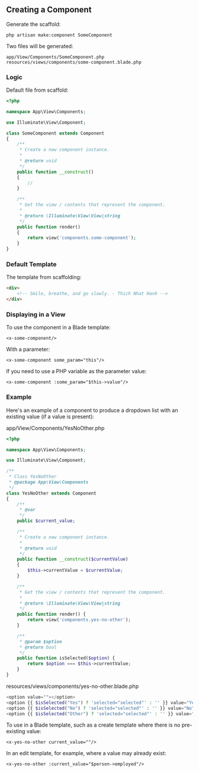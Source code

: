 ## Creating a Component

Generate the scaffold:

`php artisan make:component SomeComponent`

Two files will be generated:

```
app/View/Components/SomeComponent.php
resources/views/components/some-component.blade.php
```
### Logic

Default file from scaffold:

```php
<?php

namespace App\View\Components;

use Illuminate\View\Component;

class SomeComponent extends Component
{
    /**
     * Create a new component instance.
     *
     * @return void
     */
    public function __construct()
    {
        //
    }

    /**
     * Get the view / contents that represent the component.
     *
     * @return \Illuminate\View\View|string
     */
    public function render()
    {
        return view('components.some-component');
    }
}
```

### Default Template

The template from scaffolding:

```html
<div>
    <!-- Smile, breathe, and go slowly. - Thich Nhat Hanh -->
</div>
```

### Displaying in a View

To use the component in a Blade template:

`<x-some-component/>`

With a parameter:

`<x-some-component some_param="this"/>`

If you need to use a PHP variable as the parameter value:

`<x-some-component :some_param="$this->value"/>`

### Example

Here's an example of a component to produce a dropdown list with an existing value (if a value is present):

app/View/Components/YesNoOther.php
```php
<?php

namespace App\View\Components;

use Illuminate\View\Component;

/**
 * Class YesNoOther
 * @package App\View\Components
 */
class YesNoOther extends Component
{
    /**
     * @var
     */
    public $current_value;

    /**
     * Create a new component instance.
     *
     * @return void
     */
    public function __construct($currentValue)
    {
        $this->currentValue = $currentValue;
    }

    /**
     * Get the view / contents that represent the component.
     *
     * @return \Illuminate\View\View|string
     */
    public function render() {
        return view('components.yes-no-other');
    }

    /**
     * @param $option
     * @return bool
     */
    public function isSelected($option) {
        return $option === $this->currentValue;
    }
}
```

resources/views/components/yes-no-other.blade.php
```php
<option value=""></option>
<option {{ $isSelected("Yes") ? 'selected="selected"' : '' }} value="Yes">Yes</option>
<option {{ $isSelected("No") ? 'selected="selected"' : '' }} value="No">No</option>
<option {{ $isSelected("Other") ? 'selected="selected"' : '' }} value="Other">Other</option>
```

To use in a Blade template, such as a create template where there is no pre-existing value:

`<x-yes-no-other current_value=""/>`

In an edit template, for example, where a value may already exist:

`<x-yes-no-other :current_value="$person->employed"/>`
